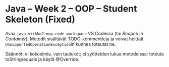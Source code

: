 # Java – Week 2 – OOP – Student Skeleton (Fixed)

Avaa `java_viikko2_oop.code-workspace` VS Codessa (tai *Reopen in Container*). 
Metodit sisältävät TODO-kommentteja ja voivat heittää `UnsupportedOperationException`in kunnes toteutat ne.

Säännöt: ei kokoelmia, vain taulukot; ei syötteiden lukua metodeissa; toteuta toString/equals ja käytä @Override.
